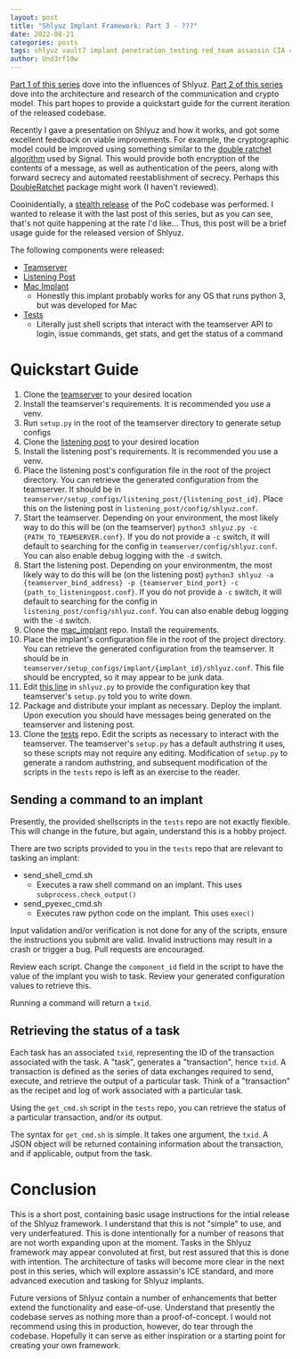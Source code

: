 ```yaml
---
layout: post
title: "Shlyuz Implant Framework: Part 3 - ???"
date: 2022-08-21
categories: posts
tags: shlyuz vault7 implant penetration_testing red_team assassin CIA cryptography RC6 pynacl
author: Und3rf10w
---
```

[Part 1 of this series](https://und3rf10w.github.io/posts/2022/01/08/shlyuz-1-influences.html) dove into the influences of Shlyuz. [Part 2 of this series](https://und3rf10w.github.io/posts/2022/01/19/shlyuz-2-CommsAndCrypto.html) dove into the architecture and research of the communication and crypto model. This part hopes to provide a quickstart guide for the current iteration of the released codebase.

Recently I gave a presentation on Shlyuz and how it works, and got some excellent feedback on viable improvements. For example, the cryptographic model could be improved using something similar to the [double ratchet algorithm](https://en.wikipedia.org/wiki/Double_Ratchet_Algorithm) used by Signal. This would provide both encryption of the contents of a message, as well as authentication of the peers, along with forward secrecy and automated reestablishment of secrecy. Perhaps this [DoubleRatchet](https://python-doubleratchet.readthedocs.io/en/latest/) package might work (I haven't reviewed).

Cooinidentially, a [stealth release](https://github.com/shlyuz/) of the PoC codebase was performed. I wanted to release it with the last post of this series, but as you can see, that's not quite happening at the rate I'd like... Thus, this post will be a brief usage guide for the released version of Shlyuz.

The following components were released:
- [Teamserver](https://github.com/shlyuz/teamserver)
- [Listening Post](https://github.com/shlyuz/listening_post)
- [Mac Implant](https://github.com/shlyuz/mac_implant)
    - Honestly this implant probably works for any OS that runs python 3, but was developed for Mac
- [Tests](https://github.com/shlyuz/tests)
    - Literally just shell scripts that interact with the teamserver API to login, issue commands, get stats, and get the status of a command


# Quickstart Guide
1. Clone the [teamserver](https://github.com/shlyuz/teamserver) to your desired location
2. Install the teamserver's requirements. It is recommended you use a venv.
3. Run `setup.py` in the root of the teamserver directory to generate setup configs
4. Clone the [listening post](https://github.com/shlyuz/listening_post) to your desired location
5. Install the listening post's requirements. It is recommended you use a venv.
6. Place the listening post's configuration file in the root of the project directory. You can retrieve the generated configuration from the teamserver. It should be in `teamserver/setup_configs/listening_post/{listening_post_id}`. Place this on the listening post in `listening_post/config/shlyuz.conf`.
7. Start the teamserver. Depending on your environment, the most likely way to do this will be (on the teamserver) `python3 shlyuz.py -c {PATH_TO_TEAMSERVER.conf}`. If you do not provide a `-c` switch, it will default to searching for the config in `teamserver/config/shlyuz.conf`. You can also enable debug logging with the `-d` switch.
8. Start the listening post. Depending on your environmentm, the most likely way to do this will be (on the listening post) `python3 shlyuz -a {teamserver_bind_address} -p {teamserver_bind_port} -c {path_to_listeningpost.conf}`. If you do not provide a `-c` switch, it will default to searching for the config in `listening_post/config/shlyuz.conf`. You can also enable debug logging with the `-d` switch.
9. Clone the [mac_implant](https://github.com/shlyuz/mac_implant) repo. Install the requirements.
10. Place the implant's configuration file in the root of the project directory. You can retrieve the generated configuration from the teamserver. It should be in `teamserver/setup_configs/implant/{implant_id}/shlyuz.conf`. This file should be encrypted, so it may appear to be junk data.
11. Edit [this line](https://github.com/shlyuz/mac_implant/blob/4a21097b27772df4271b209d25250ce0d39888b7/shlyuz.py#L25) in `shlyuz.py` to provide the configuration key that teamserver's `setup.py` told you to write down.
12. Package and distribute your implant as necessary. Deploy the implant. Upon execution you should have messages being generated on the teamserver and listening post.
13. Clone the [tests](https://github.com/shlyuz/tests) repo. Edit the scripts as necessary to interact with the teamserver. The teamserver's `setup.py` has a default authstring it uses, so these scripts may not require any editing. Modification of `setup.py` to generate a random authstring, and subsequent modification of the scripts in the `tests` repo is left as an exercise to the reader.

## Sending a command to an implant
Presently, the provided shellscripts in the `tests` repo are not exactly flexible. This will change in the future, but again, understand this is a hobby project.

There are two scripts provided to you in the `tests` repo that are relevant to tasking an implant:
- send_shell_cmd.sh
    - Executes a raw shell command on an implant. This uses `subprocess.check_output()`
- send_pyexec_cmd.sh
    - Executes raw python code on the implant. This uses `exec()`

Input validation and/or verification is not done for any of the scripts, ensure the instructions you submit are valid. Invalid instructions may result in a crash or trigger a bug. Pull requests are encouraged.

Review each script. Change the `component_id` field in the script to have the value of the implant you wish to task. Review your generated configuration values to retrieve this.

Running a command will return a `txid`.

## Retrieving the status of a task
Each task has an associated `txid`, representing the ID of the transaction associated with the task. A "task", generates a "transaction", hence `txid`. A transaction is defined as the series of data exchanges required to send, execute, and retrieve the output of a particular task. Think of a "transaction" as the recipet and log of work associated with a particular task. 

Using the `get_cmd.sh` script in the `tests` repo, you can retrieve the status of a particular transaction, and/or its output.

The syntax for `get_cmd.sh` is simple. It takes one argument, the `txid`. A JSON object will be returned containing information about the transaction, and if applicable, output from the task.

# Conclusion
This is a short post, containing basic usage instructions for the intial release of the Shlyuz framework. I understand that this is not "simple" to use, and very underfeatured. This is done intentionally for a number of reasons that are not worth expanding upon at the moment.  Tasks in the Shlyuz framework may appear convoluted at first, but rest assured that this is done with intention. The architecture of tasks will become more clear in the next post in this series, which will explore assassin's ICE standard, and more advanced execution and tasking for Shlyuz implants.

Future versions of Shlyuz contain a number of enhancements that better extend the functionality and ease-of-use. Understand that presently the codebase serves as nothing more than a proof-of-concept. I would not recommend using this in production, however, do tear through the codebase. Hopefully it can serve as either inspiration or a starting point for creating your own framework.